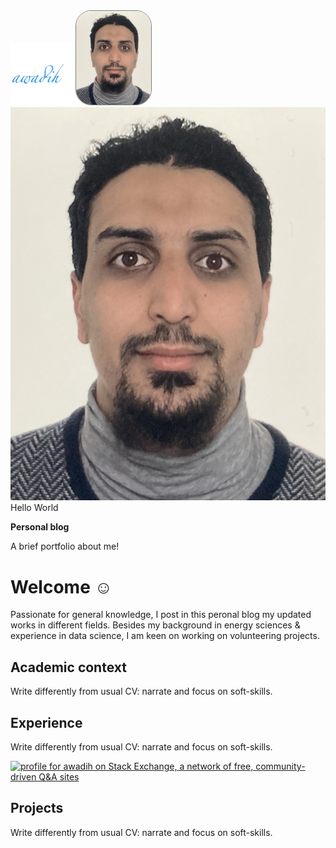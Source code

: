 <img src="./img/android-chrome-512x512.png" alt="logo" width="100"/>

<img src="./img/Photo.jpeg" alt="My Photo" width="120" height="150" style="border: 1px solid grey; border-radius: 25px;"/>

<div class="container">
  <img src="./img/Photo.jpeg" alt="Avatar" class="image">
  <div class="overlay">
    <div class="text">Hello World</div>
  </div>
</div>

**Personal blog**

A brief portfolio about me!

# Welcome :relaxed:

Passionate for general knowledge, I post in this peronal blog my updated works in different fields. Besides my background in energy sciences & experience in data science, I am keen on working on volunteering projects.

## Academic context

Write differently from usual CV: narrate and focus on soft-skills. 

## Experience

Write differently from usual CV: narrate and focus on soft-skills. 

<a href="https://stackexchange.com/users/17874586"><img src="https://stackexchange.com/users/flair/17874586.png" width="208" height="58" alt="profile for awadih on Stack Exchange, a network of free, community-driven Q&amp;A sites" title="profile for awadih on Stack Exchange, a network of free, community-driven Q&amp;A sites"></a>

## Projects 

Write differently from usual CV: narrate and focus on soft-skills.
